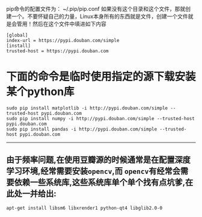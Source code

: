 pip命令的配置文件为：
  ~/.pip/pip.conf
  如果没有这个目录和这个文件，那就创建一个。不要怀疑自己的力量，Linux本身所有的东西就是文件，创建一个文件就是会管用！然后在这个文件中填进如下内容
  ```
  [global]
  index-url = https://pypi.douban.com/simple
  [install]
  trusted-host = https://pypi.douban.com
  ```
  
  
# 下面的命令是临时使用指定的源下载安装某个python库
```
sudo pip install matplotlib -i http://pypi.douban.com/simple --trusted-host pypi.douban.com
sudo pip install numpy -i http://pypi.douban.com/simple --trusted-host pypi.douban.com
sudo pip install pandas -i http://pypi.douban.com/simple --trusted-host pypi.douban.com
```
---
## 由于频率问题,在使用豆瓣源的时候通常是在配置深度学习环境,经常需要安装`opencv`,而 `opencv`有经常会需要依赖一些系统库,这些系统库单个单个找有点坑爹,在此处一并给出:
`apt-get install libsm6 libxrender1 python-qt4 libglib2.0-0`

